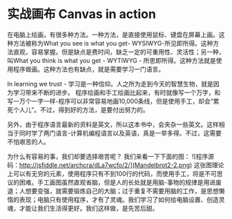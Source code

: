 实战画布
Canvas in action
=======

在电脑上绘画，有很多种方法。一种方法，是直接使用鼠标、键盘在屏幕上画。这种方法被称为What you see is what you get- WYSIWYG-所见即所得。这种方法直观，容易掌握。但是缺点是费时间，缺乏一定的可重用性、灵活性；另一种，叫What you think is what you get - WYTIWYG - 所思即所得。这种方法就是使用程序做画。这种方法也有缺点，就是需要学习一门语言。

In learning we trust - 学习是一种信仰。人之所为走到今天的智慧生物，就是因为学习带来不断的进步。
程序绘画和手工绘画比起来，有时就像写一个万字，和写一万个一字一样-程序可以非常容易地画10,000条线，但是使用手工，却会“累死个人儿”。不过，得到好的方法，是要付出努力的。

另外，由于程序语言最新的资料是英文，所以这本书中，会夹杂一些英文。这样相当于同时学了两门语言-计算机编程语言以及英语，真是一举多得。不过，这需要不怕艰苦的人。

为什么有容易的事，我们却要选择艰苦呢？
我们来看一下下面的图：
![程序源码：http://jsfiddle.net/archcra/dLa7wcfo/2/](Mandelbrot2-2.png)
这张图理论上可以有无穷的元素，使用程序只有不到100行的代码，而使用手工，将是不可思议的困难。手工画图虽然直观省脑，但是人的长处就是用脑-事物的规律是用进废退；人想要变强，就需要锻炼自己的大脑；过于重复不需要用脑的工作，是思想懒惰的表现；电脑只有使用程序，才有了灵魂。我们学习了如何给电脑设置、创造灵魂，才能让我们生活得更好。我们这样做，是先苦后甜。



